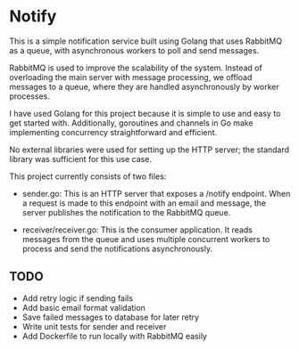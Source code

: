 # Notify

This is a simple notification service built using Golang that uses RabbitMQ as a queue, with asynchronous workers to poll and send messages.

RabbitMQ is used to improve the scalability of the system.
Instead of overloading the main server with message processing, we offload messages to a queue, where they are handled asynchronously by worker processes.

I have used Golang for this project because it is simple to use and easy to get started with.
Additionally, goroutines and channels in Go make implementing concurrency straightforward and efficient.

No external libraries were used for setting up the HTTP server; the standard library was sufficient for this use case.

This project currently consists of two files:

* sender.go: This is an HTTP server that exposes a /notify endpoint.
When a request is made to this endpoint with an email and message, the server publishes the notification to the RabbitMQ queue.

* receiver/receiver.go: This is the consumer application.
It reads messages from the queue and uses multiple concurrent workers to process and send the notifications asynchronously.

## TODO
- Add retry logic if sending fails
- Add basic email format validation
- Save failed messages to database for later retry
- Write unit tests for sender and receiver
- Add Dockerfile to run locally with RabbitMQ easily
